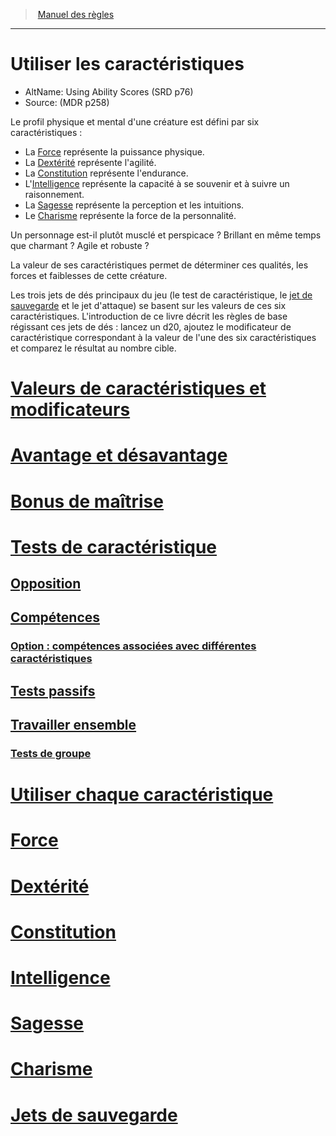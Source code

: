 ﻿---
!Items
Id: abilities_hd.md#utiliser-les-caractéristiques
RootId: abilities_hd.md
ParentLink: index.md
Name: Utiliser les caractéristiques
ParentName: Manuel des règles
NameLevel: 1
AltName: Using Ability Scores (SRD p76)
Source: (MDR p258)
Attributes: {}
AttributesDictionary: >+
  {}

---
>  [Manuel des règles](index.md)

---


# Utiliser les caractéristiques

- AltName: Using Ability Scores (SRD p76)
- Source: (MDR p258)

Le profil physique et mental d'une créature est défini par six caractéristiques :

* La [Force](hd_abilities_strength.md) représente la puissance physique.
* La [Dextérité](hd_abilities_dexterity.md) représente l'agilité.
* La [Constitution](hd_abilities_constitution.md) représente l'endurance.
* L'[Intelligence](hd_abilities_intelligence.md) représente la capacité à se souvenir et à suivre un raisonnement.
* La [Sagesse](hd_abilities_wisdom.md) représente la perception et les intuitions.
* Le [Charisme](hd_abilities_charisma.md) représente la force de la personnalité.

Un personnage est-il plutôt musclé et perspicace ? Brillant en même temps que charmant ? Agile et robuste ?

La valeur de ses caractéristiques permet de déterminer ces qualités, les forces et faiblesses de cette créature.

Les trois jets de dés principaux du jeu (le test de caractéristique, le [jet de sauvegarde](hd_abilities_jets_de_sauvegarde.md) et le jet d'attaque) se basent sur les valeurs de ces six caractéristiques. L'introduction de ce livre décrit les règles de base régissant ces jets de dés : lancez un d20, ajoutez le modificateur de caractéristique correspondant à la valeur de l'une des six caractéristiques et comparez le résultat au nombre cible.



# [Valeurs de caractéristiques et modificateurs](hd_abilities_valeurs_de_caracteristiques_et_modificateurs.md)



# [Avantage et désavantage](hd_abilities_avantage_et_desavantage.md)



# [Bonus de maîtrise](hd_abilities_bonus_de_maitrise.md)



# [Tests de caractéristique](hd_abilities_tests_de_caracteristique.md)



## [Opposition](hd_abilities_opposition.md)



## [Compétences](hd_abilities_competences.md)



### [Option : compétences associées avec différentes caractéristiques](hd_abilities_option_competences_associees_avec_differentes_caracteristiques.md)



## [Tests passifs](hd_abilities_tests_passifs.md)



## [Travailler ensemble](hd_abilities_travailler_ensemble.md)



### [Tests de groupe](hd_abilities_tests_de_groupe.md)



# [Utiliser chaque caractéristique](hd_abilities_utiliser_chaque_caracteristique.md)



# [Force](hd_abilities_strength.md)



# [Dextérité](hd_abilities_dexterity.md)



# [Constitution](hd_abilities_constitution.md)



# [Intelligence](hd_abilities_intelligence.md)



# [Sagesse](hd_abilities_wisdom.md)



# [Charisme](hd_abilities_charisma.md)



# [Jets de sauvegarde](hd_abilities_jets_de_sauvegarde.md)

